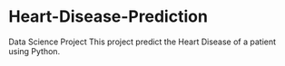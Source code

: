 # Heart-Disease-Prediction
Data Science Project
This project predict the Heart Disease of a patient using Python.

